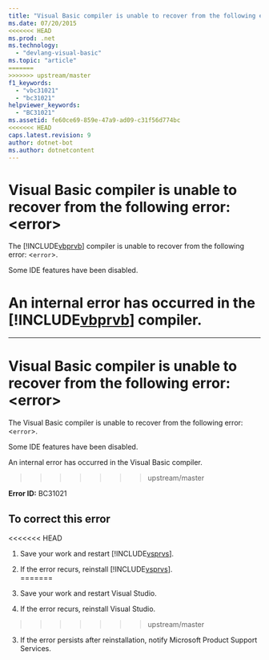 ```yaml
---
title: "Visual Basic compiler is unable to recover from the following error: &lt;error&gt;"
ms.date: 07/20/2015
<<<<<<< HEAD
ms.prod: .net
ms.technology: 
  - "devlang-visual-basic"
ms.topic: "article"
=======
>>>>>>> upstream/master
f1_keywords: 
  - "vbc31021"
  - "bc31021"
helpviewer_keywords: 
  - "BC31021"
ms.assetid: fe60ce69-859e-47a9-ad09-c31f56d774bc
<<<<<<< HEAD
caps.latest.revision: 9
author: dotnet-bot
ms.author: dotnetcontent
---
```

# Visual Basic compiler is unable to recover from the following error: &lt;error&gt;
The [!INCLUDE[vbprvb](~/includes/vbprvb-md.md)] compiler is unable to recover from the following error: <`error`>.  
  
 Some IDE features have been disabled.  
  
 An internal error has occurred in the [!INCLUDE[vbprvb](~/includes/vbprvb-md.md)] compiler.  
=======
---
# Visual Basic compiler is unable to recover from the following error: &lt;error&gt;
The Visual Basic compiler is unable to recover from the following error: <`error`>.  
  
 Some IDE features have been disabled.  
  
 An internal error has occurred in the Visual Basic compiler.  
>>>>>>> upstream/master
  
 **Error ID:** BC31021  
  
## To correct this error  
  
<<<<<<< HEAD
1.  Save your work and restart [!INCLUDE[vsprvs](~/includes/vsprvs-md.md)].  
  
2.  If the error recurs, reinstall [!INCLUDE[vsprvs](~/includes/vsprvs-md.md)].  
=======
1.  Save your work and restart Visual Studio.  
  
2.  If the error recurs, reinstall Visual Studio.  
>>>>>>> upstream/master
  
3.  If the error persists after reinstallation, notify Microsoft Product Support Services.  
  


